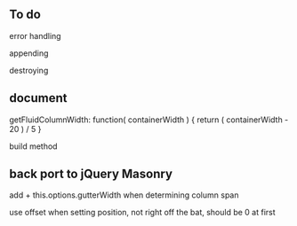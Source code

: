 ## To do 

error handling

appending

destroying

## document

getFluidColumnWidth: function( containerWidth ) {
  return ( containerWidth - 20 ) / 5
}

build method

## back port to jQuery Masonry

add + this.options.gutterWidth when determining column span

use offset when setting position, not right off the bat, should be 0 at first